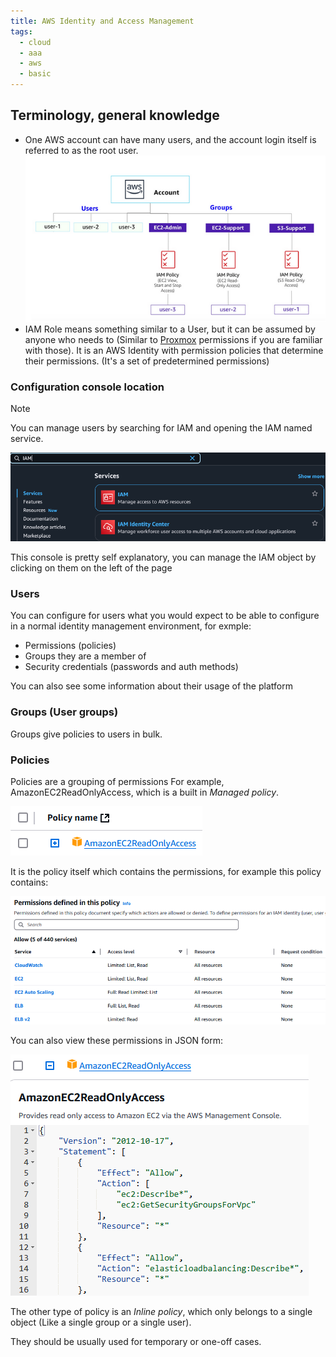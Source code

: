 ```yaml
---
title: AWS Identity and Access Management
tags:
  - cloud
  - aaa
  - aws
  - basic
---
```

Terminology, general knowledge
---
- One AWS account can have many users, and the account login itself is referred to as the root user.
![AWS account with multiple users and groups with policies](../../-%20Attachments/AWS/AWS%20account%20hierarchy.png)
- IAM Role means something similar to a User, but it can be assumed by anyone who needs to (Similar to [Proxmox](../../Linux/Proxmox/Proxmox.md) permissions if you are familiar with those). It is an AWS Identity with permission policies that determine their permissions. (It's a set of predetermined permissions)

### Configuration console location

> [!NOTE]  
> You can manage users by searching for IAM  and opening the IAM named service.

![How to find the IAM management dashboard](../../-%20Attachments/AWS/IAM%20console%20location.png)

This console is pretty self explanatory, you can manage the IAM object by clicking on them on the left of the page


### Users

You can configure for users what you would expect to be able to configure in a normal identity management environment, for exmple:
- Permissions (policies)
- Groups they are a member of
- Security credentials (passwords and auth methods)

You can also see some information about their usage of the platform

### Groups (User groups)

Groups give policies to users in bulk.

### Policies

Policies are a grouping of permissions
For example, AmazonEC2ReadOnlyAccess, which is a built in *Managed policy*.

![Picture of the AmazonEC2ReadOnlyAccess policy](../../-%20Attachments/AWS/Policy%20example.png)

It is the policy itself which contains the permissions, for example this policy contains:

![Permissions inside the AmazonEC2ReadOnlyAccess policy](../../-%20Attachments/AWS/Permissions%20of%20a%20policy.png)

You can also view these permissions in JSON form:

![Policy JSON form](../../-%20Attachments/AWS/JSON%20permission%20form.png)

The other type of policy is an *Inline policy*, which only belongs to a single object (Like a single group or a single user).

They should be usually used for temporary or one-off cases.